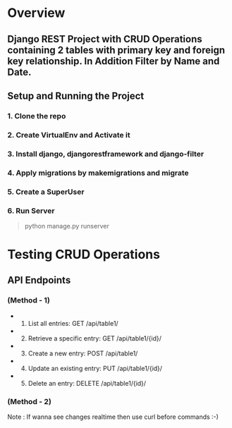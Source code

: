 # Overview

## Django REST Project with CRUD Operations containing 2 tables with primary key and foreign key relationship. In Addition Filter by Name and Date.

## Setup and Running the Project

### 1. Clone the repo

### 2. Create VirtualEnv and Activate it

### 3. Install django, djangorestframework and django-filter

### 4. Apply migrations by makemigrations and migrate

### 5. Create a SuperUser 

### 6. Run Server 
> python manage.py runserver

# Testing CRUD Operations

## API Endpoints

### (Method - 1)
- 1. List all entries: GET /api/table1/
- 2. Retrieve a specific entry: GET /api/table1/{id}/
- 3. Create a new entry: POST /api/table1/
- 4. Update an existing entry: PUT /api/table1/{id}/
- 5. Delete an entry: DELETE /api/table1/{id}/

### (Method - 2)
Note : If wanna see changes realtime then use curl before commands :-)
